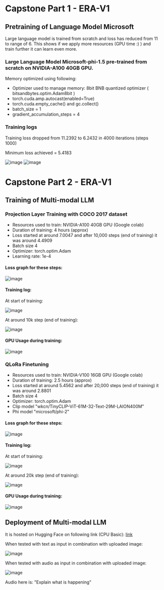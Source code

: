 # Capstone Part 1 - ERA-V1 

## Pretraining of Language Model Microsoft

Large language model is trained from scratch and loss has reduced from 11 to range of 6. This shows if we apply more resources (GPU time :) ) and train further it can learn even more.

### Large Language Model Microsoft-phi-1.5 pre-trained from scratch on NVIDIA-A100 40GB GPU.

Memory optimized using following:
* Optimizer used to manage memory: 8bit BNB quantized optimizer ( bitsandbytes.optim.Adam8bit )
* torch.cuda.amp.autocast(enabled=True)
* torch.cuda.empty_cache() and gc.collect()
* batch_size = 1
* gradient_accumulation_steps = 4

### Training logs

Training loss dropped from 11.2392 to 6.2432 in 4000 iterations (steps 1000)

Minimum loss achieved = 5.4183

![image](https://github.com/MPGarg/ERA1_Capstone/assets/120099863/42d641e7-fbe8-469b-9601-cfaad633efc7)
![image](https://github.com/MPGarg/ERA1_Capstone/assets/120099863/6552e023-4271-4ca6-a018-f5ad2cf2f5b2)

# Capstone Part 2 - ERA-V1 

## Training of Multi-modal LLM

### Projection Layer Training with COCO 2017 dataset

* Resources used to train: NVIDIA-A100 40GB GPU (Google colab)
* Duration of training: 4 hours (approx)
* Loss started at around 7.0047 and after 10,000 steps (end of training) it was around 4.4909
* Batch size 4
* Optimizer: torch.optim.Adam
* Learning rate: 1e-4

#### Loss graph for these steps:

![image](https://github.com/MPGarg/ERA1_Capstone/assets/120099863/3c43a7a6-39f8-4d00-8575-8a3813d3de62)

#### Training log: 

At start of training:

![image](https://github.com/MPGarg/ERA1_Capstone/assets/120099863/f991ac2a-87f6-49a8-9e2e-70c59a21666d)

At around 10k step (end of training):

![image](https://github.com/MPGarg/ERA1_Capstone/assets/120099863/595943c6-bac5-4229-83f8-7b934914957d)

#### GPU Usage during training:

![image](https://github.com/MPGarg/ERA1_Capstone/assets/120099863/2e2318af-6cfe-4242-aeec-4f950da3e050)

### QLoRa Finetuning

* Resources used to train: NVIDIA-V100 16GB GPU (Google colab)
* Duration of training: 2.5 hours (approx)
* Loss started at around 5.4562 and after 20,000 steps (end of training) it was around 2.8801
* Batch size 4
* Optimizer: torch.optim.Adam
* Clip model "wkcn/TinyCLIP-ViT-61M-32-Text-29M-LAION400M"
* Phi model "microsoft/phi-2"

#### Loss graph for these steps:

![image](https://github.com/MPGarg/ERA1_Capstone/assets/120099863/c288d1d8-c475-424e-93ee-18bd71432660)

#### Training log: 

At start of training:

![image](https://github.com/MPGarg/ERA1_Capstone/assets/120099863/ab4ab061-7f6b-47f6-a6e5-caa5e41f1bb2)

At around 20k step (end of training):

![image](https://github.com/MPGarg/ERA1_Capstone/assets/120099863/a2ab0889-5e49-4cca-9692-05a7029fe0c4)

#### GPU Usage during training:

![image](https://github.com/MPGarg/ERA1_Capstone/assets/120099863/c454ce3d-dccf-40cd-87a9-d2870b845002)

## Deployment of Multi-modal LLM

It is hosted on Hugging Face on following link (CPU Basic): [link](https://huggingface.co/spaces/MadhurGarg/multi-modalLLM)

When tested with text as input in combination with uploaded image:

![image](https://github.com/MPGarg/ERA1_Capstone/assets/120099863/62c58ace-cbaf-4a89-b383-02622c9d9be0)

When tested with audio as input in combination with uploaded image:

![image](https://github.com/MPGarg/ERA1_Capstone/assets/120099863/434fda1f-8e43-4900-b458-64d89fbdf3bd)

Audio here is: "Explain what is happening"

